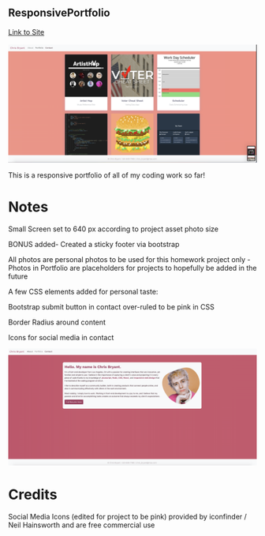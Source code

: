 ## ResponsivePortfolio

<a href="https://csbryant.github.io/ResponsivePortfolio/">Link to Site</a>
<br>
<br>
<img src="https://github.com/csbryant/ReactPortfolio/blob/main/public/Assets/Images/Screenshot1.png?raw=true" />


This is a responsive portfolio of all of my coding work so far!

# Notes

Small Screen set to 640 px according to project asset photo size

BONUS added- Created a sticky footer via bootstrap

All photos are personal photos to be used for this homework project only - Photos in Portfolio are placeholders for projects to hopefully be added in the future

A few CSS elements added for personal taste:

Bootstrap submit button in contact over-ruled to be pink in CSS

Border Radius around content

Icons for social media in contact


<img src="https://github.com/csbryant/ReactPortfolio/blob/main/public/Assets/Images/Screenshot2.png?raw=true" />

# Credits

Social Media Icons (edited for project to be pink) provided by iconfinder / Neil Hainsworth and are free commercial use
